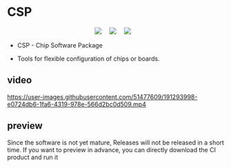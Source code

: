 # CSP

<div align="center">
    <a href="https://gitter.im/csplink/csp?utm_source=badge&utm_medium=badge&utm_campaign=pr-badge&utm_content=badge"><img src="https://badges.gitter.im/csplink/csp.svg"></a>&emsp;
	<img src="https://img.shields.io/badge/license-Apache 2.0-blue">&emsp;
	<a href="https://csplink.github.io"><img src="https://img.shields.io/badge/wiki-document-blue"></a>&emsp;
</div>

- CSP - Chip Software Package

- Tools for flexible configuration of chips or boards.

## video

https://user-images.githubusercontent.com/51477609/191293998-e0724db6-1fa6-4319-978e-566d2bc0d509.mp4

## preview

Since the software is not yet mature, Releases will not be released in a short time. If you want to preview in advance, you can directly download the CI product and run it

